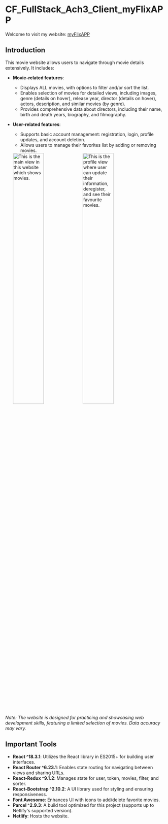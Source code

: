 # CF_FullStack_Ach3_Client_myFlixAPP

Welcome to visit my website: [myFlixAPP](https://andersoncfmyfilx.netlify.app)

## Introduction
This movie website allows users to navigate through movie details extensively. It includes:
- **Movie-related features**:
  - Displays ALL movies, with options to filter and/or sort the list.
  - Enables selection of movies for detailed views, including images, genre (details on hover), release year, director (details on hover), actors, description, and similar movies (by genre).
  - Provides comprehensive data about directors, including their name, birth and death years, biography, and filmography.
- **User-related features**:
  - Supports basic account management: registration, login, profile updates, and account deletion.
  - Allows users to manage their favorites list by adding or removing movies.

  <img src="https://github.com/AndersonTsaiTW/CF_FSI_Ach3_Client_myFlixAPP/assets/113076298/8181ba14-2c78-4dca-b58f-8fc1dca63bc6" width="45%" height="auto" alt="This is the main view in this website which shows movies.">
  <img src="https://github.com/AndersonTsaiTW/CF_FSI_Ach3_Client_myFlixAPP/assets/113076298/d634a498-bf84-4f62-8f8a-993a80f0ef50" width="45%" height="auto" alt="This is the profile view where user can update their information, deregister, and see their favourite movies.">
*Note: The website is designed for practicing and showcasing web development skills, featuring a limited selection of movies. Data accuracy may vary.*

## Important Tools
- **React ^18.3.1**: Utilizes the React library in ES2015+ for building user interfaces.
- **React Router ^6.23.1**: Enables state routing for navigating between views and sharing URLs.
- **React-Redux ^9.1.2**: Manages state for user, token, movies, filter, and sorter.
- **React-Bootstrap ^2.10.2**: A UI library used for styling and ensuring responsiveness.
- **Font Awesome**: Enhances UI with icons to add/delete favorite movies.
- **Parcel ^2.9.3**: A build tool optimized for this project (supports up to Netlify's supported version).
- **Netlify**: Hosts the website.
